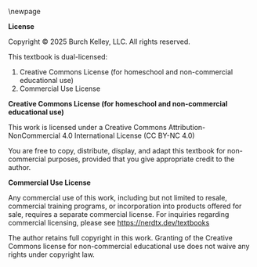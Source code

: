 \newpage

**License**

Copyright © 2025 Burch Kelley, LLC. All rights reserved.

This textbook is dual-licensed:

  1. Creative Commons License (for homeschool and non-commercial educational use)
  2. Commercial Use License

**Creative Commons License (for homeschool and non-commercial educational use)**

This work is licensed under a Creative Commons Attribution-NonCommercial 4.0
International License (CC BY-NC 4.0)

You are free to copy, distribute, display, and adapt this textbook for
non-commercial purposes, provided that you give appropriate credit to the
author.

**Commercial Use License**

Any commercial use of this work, including but not limited to resale, commercial
training programs, or incorporation into products offered for sale, requires a
separate commercial license. For inquiries regarding commercial licensing,
please see https://nerdtx.dev/textbooks

The author retains full copyright in this work. Granting of the Creative Commons
license for non-commercial educational use does not waive any rights under
copyright law.

